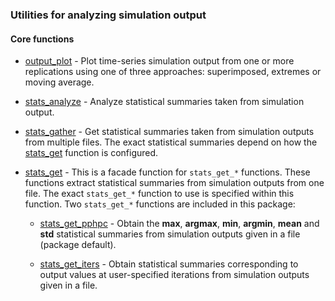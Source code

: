 ### Utilities for analyzing simulation output

#### Core functions

* [output_plot](output_plot.m) - Plot time-series simulation output from one or 
more replications using one of three approaches: superimposed, extremes or
moving average.

* [stats_analyze](stats_analyze.m) - Analyze statistical summaries taken from 
simulation output.

* [stats_gather](stats_gather.m) - Get statistical summaries taken from 
simulation outputs from multiple files. The exact statistical summaries depend 
on how the [stats_get](stats_get.m) function is configured.

* [stats_get](stats_get.m) - This is a facade function for `stats_get_*` 
functions. These functions extract statistical summaries from simulation outputs 
from one file. The exact `stats_get_*` function to use is specified within this
function. Two `stats_get_*` functions are included in this package:

  * [stats_get_pphpc](stats_get_pphpc.m) - Obtain the **max**, **argmax**,
    **min**, **argmin**, **mean** and **std** statistical summaries from 
    simulation outputs given in a file (package default).

  * [stats_get_iters](stats_get_iters.m) - Obtain statistical summaries 
    corresponding to output values at user-specified iterations from simulation
    outputs given in a file.

